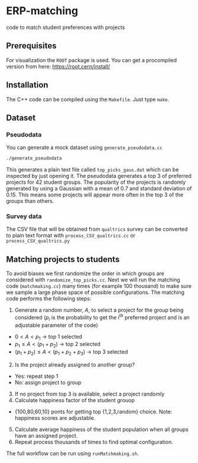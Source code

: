 # ERP-matching
code to match student preferences with projects

## Prerequisites
For visualization the `ROOT` package is used. You can get a procompiled version from here: https://root.cern/install/

## Installation
The C++ code can be compiled using the `Makefile`. Just type `make`.

## Dataset
### Pseudodata
You can generate a mock dataset using `generate_pseudodata.cc`
```sh
./generate_pseudodata
```
This generates a plain text file called `top_picks_gaus.dat` which can be inspected by just opening it.
The pseudodata generates a top 3 of preferred projects for 42 student groups. The popularity of the projects is randomly generated by using a Gaussian with a mean of 0.7 and standard deviation of 0.15. This means some projects will appear more often in the top 3 of the groups than others. 

### Survey data
The CSV file that will be obtained from `qualtrics` survey can be converted to plain text format with `process_CSV_qualtrics.cc` or `process_CSV_qualtrics.py`

## Matching projects to students
To avoid biases we first randomize the order in which groups are considered with `randomize_top_picks.cc`.
Next we will run the matching code (`matchmaking.cc`) many times (for example 100 thousand) to make sure we sample a large phase space of possible configurations.
The matching code performs the following steps:
1. Generate a random number, $A$, to select a project for the group being considered ($p_{i}$ is the probability to get the i<sup>th</sup> preferred project and is an adjustable parameter of the code)
  * $0<A<p_{1}$ → top 1 selected
  * $p_{1} \le A<(p_{1}+p_{2})$ → top 2 selected
  * $(p_{1}+p_{2}) \le A<(p_{1}+p_{2}+p_{3})$ → top 3 selected
2. Is the project already assigned to another group?
  * Yes: repeat step 1
  * No: assign project to group
3. If no project from top 3 is available, select a project randomly
4. Calculate happiness factor of the student grouop
  * {100,80,60,10} ponts for getting top {1,2,3,random} choice. Note: happiness scores are adjustable.
5. Calculate average happiness of the student population when all groups have an assigned project.
5. Repeat process thousands of times to find optimal configuration.

The full workflow can be run using `runMatchmaking.sh`.
